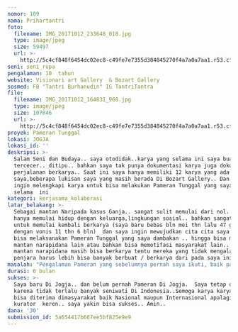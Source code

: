 ```yaml
---
nomor: 109
nama: Prihartantri
foto:
  filename: IMG_20171012_233648_018.jpg
  type: image/jpeg
  size: 59497
  url: >-
    http://5c4cf848f6454dc02ec8-c49fe7e7355d384845270f4a7a0a7aa1.r53.cf2.rackcdn.com/56262016-0464-4092-95fb-66d5af09536d/IMG_20171012_233648_018.jpg
seni: seni_rupa
pengalaman: 10  tahun
website: Visionari art Gallery  & Bozart Gallery
sosmed: FB "Tantri Burhanudin" IG TantriTantra
file:
  filename: IMG_20171012_164831_968.jpg
  type: image/jpeg
  size: 107846
  url: >-
    http://5c4cf848f6454dc02ec8-c49fe7e7355d384845270f4a7a0a7aa1.r53.cf2.rackcdn.com/efd36c05-6881-4f68-840b-4ec779ea3542/IMG_20171012_164831_968.jpg
proyek: Pameran Tunggal
lokasi: JOGJA
lokasi_id: ''
deskripsi: >-
  Salam Seni dan Budaya.. saya otodidak..karya yang selama ini saya buat
  tercecer.. ditipu.. bahkan saya tak punya dokumentasi karya juga dokumentasi
  perjalanan berkarya.. Saat ini saya hanya memiliki 12 karya yang ada pada
  saya,beberapa lukisan saya yang masih berada Di Bozart Gallery.. Dan saya
  ingin melengkapi karya untuk bisa melakukan Pameran Tunggal yang saya dambakan
  selama  ini
kategori: kerjasama_kolaborasi
latar_belakang: >-
  Sebagai mantan Naripada kasus Ganja.. sangat sulit memulai dari nol. Bukan
  hanya memulai hidup dengan keluarga,lingkungan sosial.. bahkan sangat sulit
  untuk memulai kembali berkarya (saya baru bebas bln mei thn lalu 47 gram ganja
  dengan vonis 11 thn 6 bln)  dan saya ingin mewujudkan cita cita saya untuk
  bisa melaksanakan Pameran Tunggal yang saya dambakan .. hingga bisa memotifasi
  mantan narapidana lain atau bahkan bisa memotifasi masyarakat lain.. jika saya
  mantan narapidana masih bisa berkarya tentu mereka yang tidak mengalami
  penjara harus lebih bisa banyak berbuat / berkarya dari pada saya ini.. Amin
masalah: "Pengalaman Pameran yang sebelumnya pernah saya ikuti, baik pameran bersama juga pameran tunggal (Di Bandung bahkan Di Ubud Bali)  itu tidak benar benar seperti pameran formal tanpa keluar dana dan juga tanpa ada kurator dll (kecuali performence art selalu ada) saya  ingin Pameran Tunggal formal dengan buku,katalog juga kurator handal yang  benar benar bisa melihat karya saya  layak atau tidak..  saya tidak perlu kurator yang menggoreng.. kalau bisa.. saya inging mas Asmujo/mas Iir menjadi kurator saya..hurree maaf.. bukan soq gaya.. tapi mas Asmudjo tetangga saat beliau kuliah Di ITB dan saya bocah ingusan saat itu ( beliau tidak pernah tahu karyaku juga perjalanan hidup juga  berkaryaku)\r\nHhmm mana bisa mewujudkan Pameran tunggal jika Art materialpun tak punya?? Saya ingin canvas.. perlu cat .. kuas berbagai ukuran..  12 buah karya yang ada  saat ini untuk Pameran tunggal sangatlah kurang.. selain itu karya tanpa frame juga tak elok (istilahnya seperti wanita  tak memakai baju) dan tentunya.. dengan frame bagus akan menambah nilai jual lebih tinggi .. saya ingin design frameku sendiri walau tetap perlu tukang kayu (tentunya dengan kualitas kayu yang bagus ) saya tidak tahu apakah saya berlebihan atau tidak dengan permintaan dana\r\nHibah yang saya cantumkan? Kembali pada team juga juri  ☺ ❤❤❤ "
durasi: 6 bulan
sukses: >-
  Saya baru Di Jogja.. dan belum pernah Pameran Di Jogja.  Saya tetap optimis
  karena tidak terlalu banyak seniwati Di Indonesia..Semoga karya karya saya
  bisa diterima dimasyarakat baik Nasional maupun Internasional apalagi dengan
  kurator  keren.. saya yakin bisa sukses.. Amin.. 
dana: '30'
submission_id: 5a654417b667ee5bf825e9e9
---
```

